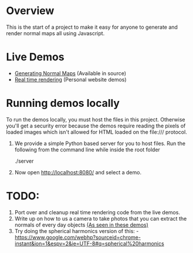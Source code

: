# Overview

This is the start of a project to make it easy for anyone to generate and render normal maps all using Javascript. 


# Live Demos

  - [Generating Normal Maps](http://francoislaberge.github.io/normalizer/) (Available in source)
  - [Real time rendering](http://francoislaberge.com/projects/normal-mapping/me/) (Personal website demos)

# Running demos locally

To run the demos locally, you must host the files in this project. Otherwise you'll get a security error because the demos require reading the pixels of loaded images which isn't allowed for HTML loaded on the file:/// protocol.

  1. We provide a simple Python based server for you to host files. Run the following from the command line while inside the root folder
    
    
        ./server

    
  2. Now open [http://localhost:8080/](http://localhost:8080/) and select a demo.

# TODO: 

  1. Port over and cleanup real time rendering code from the live demos.
  2. Write up on how to us a camera to take photos that you can extract the normals of every day objects [(As seen in these demos)](http://francoislaberge.com/labs/normal_mapping/me/)
  3. Try doing the spherical harmonics version of this:
    - https://www.google.com/webhp?sourceid=chrome-instant&ion=1&espv=2&ie=UTF-8#q=spherical%20harmonics
